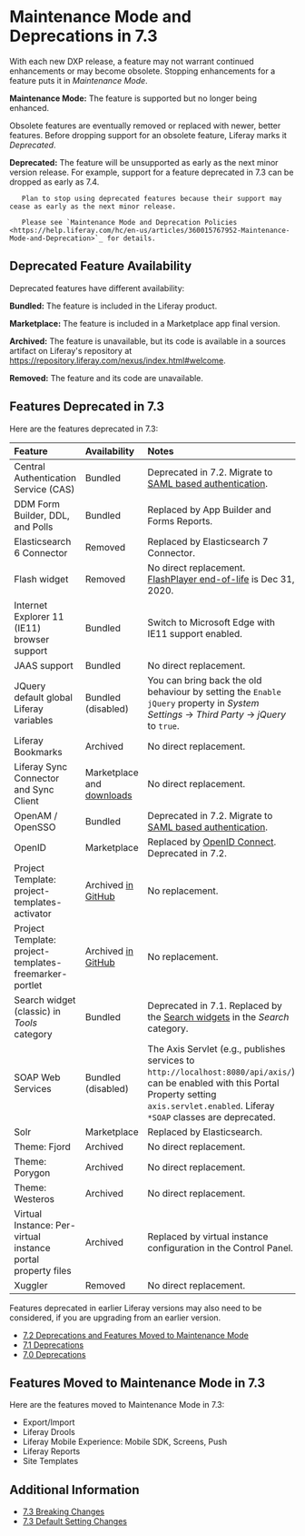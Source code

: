 # Maintenance Mode and Deprecations in 7.3

With each new DXP release, a feature may not warrant continued enhancements or may become obsolete. Stopping enhancements for a feature puts it in *Maintenance Mode*.

**Maintenance Mode:** The feature is supported but no longer being enhanced.

Obsolete features are eventually removed or replaced with newer, better features. Before dropping support for an obsolete feature, Liferay marks it *Deprecated*.

**Deprecated:** The feature will be unsupported as early as the next minor version release. For example, support for a feature deprecated in 7.3 can be dropped as early as 7.4.

```important::
   Plan to stop using deprecated features because their support may cease as early as the next minor release.
```

```important::
   Please see `Maintenance Mode and Deprecation Policies <https://help.liferay.com/hc/en-us/articles/360015767952-Maintenance-Mode-and-Deprecation>`_ for details.
```

## Deprecated Feature Availability

Deprecated features have different availability:

**Bundled:** The feature is included in the Liferay product.

**Marketplace:** The feature is included in a Marketplace app final version.

**Archived:** The feature is unavailable, but its code is available in a sources artifact on Liferay's repository at <https://repository.liferay.com/nexus/index.html#welcome>.

**Removed:** The feature and its code are unavailable.

## Features Deprecated in 7.3

Here are the features deprecated in 7.3:

| Feature | Availability | Notes |
| :------ | :----------- | :---- |
| Central Authentication Service (CAS) | Bundled | Deprecated in 7.2. Migrate to [SAML based authentication](../../securing-liferay/configuring-sso/authenticating-with-saml/single-sign-on-with-saml.md). |
| DDM Form Builder, DDL, and Polls | Bundled | Replaced by App Builder and Forms Reports. |
| Elasticsearch 6 Connector | Removed | Replaced by Elasticsearch 7 Connector. |
| Flash widget | Removed | No direct replacement. [FlashPlayer end-of-life](https://www.adobe.com/products/flashplayer/end-of-life.html) is Dec 31, 2020. |
| Internet Explorer 11 (IE11) browser support | Bundled | Switch to Microsoft Edge with IE11 support enabled. |
| JAAS support | Bundled | No direct replacement. |
| JQuery default global Liferay variables | Bundled (disabled) | You can bring back the old behaviour by setting the `Enable jQuery` property in *System Settings* &rarr; *Third Party* &rarr; *jQuery* to `true`. |
| Liferay Bookmarks | Archived | No direct replacement. |
| Liferay Sync Connector and Sync Client | Marketplace and [downloads](https://web.liferay.com/downloads/liferay-sync) | No direct replacement. |
| OpenAM / OpenSSO | Bundled | Deprecated in 7.2. Migrate to [SAML based authentication](../../installation-and-upgrades/securing-liferay/configuring-sso/authenticating-with-saml/single-sign-on-with-saml.md). |
| OpenID | Marketplace | Replaced by [OpenID Connect](../../securing-liferay/configuring-sso/other-ssos/using-openid-connect.md). Deprecated in 7.2. |
| Project Template: project-templates-activator | Archived [in GitHub](https://github.com/liferay/liferay-blade-cli/tree/master/extensions) | No replacement. |
| Project Template: project-templates-freemarker-portlet | Archived [in GitHub](https://github.com/liferay/liferay-blade-cli/tree/master/extensions) | No replacement. |
| Search widget (classic) in *Tools* category | Bundled | Deprecated in 7.1. Replaced by the [Search widgets](../../../using-search/search-pages-and-widgets/search-results/search-results.md) in the *Search* category. |
| SOAP Web Services | Bundled (disabled) | The Axis Servlet (e.g., publishes services to `http://localhost:8080/api/axis/`) can be enabled with this Portal Property setting `axis.servlet.enabled`. Liferay `*SOAP` classes are deprecated. |
| Solr | Marketplace | Replaced by Elasticsearch. |
| Theme: Fjord | Archived | No direct replacement. |
| Theme: Porygon | Archived | No direct replacement. |
| Theme: Westeros | Archived | No direct replacement. |
| Virtual Instance: Per-virtual instance portal property files | Archived | Replaced by virtual instance configuration in the Control Panel. |
| Xuggler | Removed | No direct replacement. |

Features deprecated in earlier Liferay versions may also need to be considered, if you are upgrading from an earlier version.

* [7.2 Deprecations and Features Moved to Maintenance Mode](./maintenance-mode-and-deprecations-in-7-2.md)
* [7.1 Deprecations](https://help.liferay.com/hc/en-us/articles/360018403151-Digital-Experience-Platform-7-1-Deprecated-and-Removed-Items)
* [7.0 Deprecations](https://help.liferay.com/hc/en-us/articles/360018123832-Digital-Experience-Platform-7-0-Deprecated-and-Removed-Items)

## Features Moved to Maintenance Mode in 7.3

Here are the features moved to Maintenance Mode in 7.3:

* Export/Import
* Liferay Drools
* Liferay Mobile Experience: Mobile SDK, Screens, Push
* Liferay Reports
* Site Templates

## Additional Information

* [7.3 Breaking Changes](../../../liferay-internals/reference/7-3-breaking-changes.md)
* [7.3 Default Setting Changes](./default-setting-changes-in-7-3.md)
